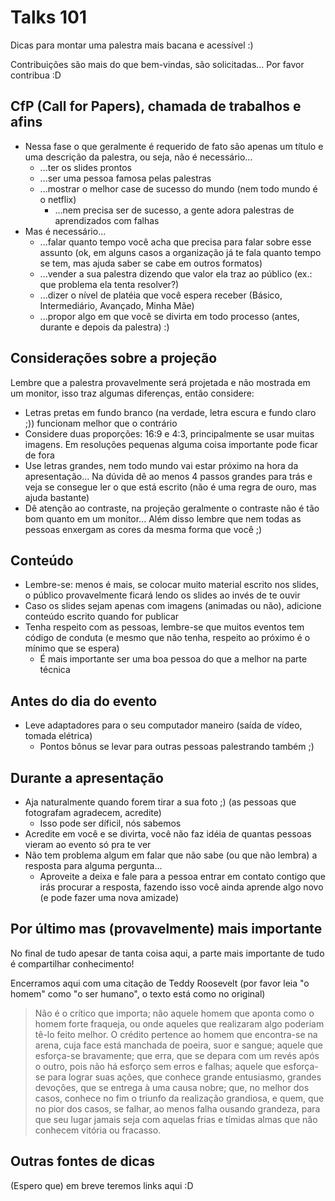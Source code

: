 # Talks 101

Dicas para montar uma palestra mais bacana e acessível :)

Contribuições são mais do que bem-vindas, são solicitadas... Por favor contribua :D

## CfP (Call for Papers), chamada de trabalhos e afins

-  Nessa fase o que geralmente é requerido de fato são apenas um título e uma descrição da palestra, ou seja, não é necessário...
    -  ...ter os slides prontos
    -  ...ser uma pessoa famosa pelas palestras
    -  ...mostrar o melhor case de sucesso do mundo (nem todo mundo é o netflix)
        -  ...nem precisa ser de sucesso, a gente adora palestras de aprendizados com falhas
-  Mas é necessário...
    -  ...falar quanto tempo você acha que precisa para falar sobre esse assunto (ok, em alguns casos a organização já    te fala quanto tempo se tem, mas ajuda saber se cabe em outros formatos)
    -  ...vender a sua palestra dizendo que valor ela traz ao público (ex.: que problema ela tenta resolver?)
    -  ...dizer o nível de platéia que você espera receber (Básico, Intermediário, Avançado, Minha Mãe)
    -  ...propor algo em que você se divirta em todo processo (antes, durante e depois da palestra) :)   


## Considerações sobre a projeção

Lembre que a palestra provavelmente será projetada e não mostrada em um monitor, isso traz algumas diferenças, então considere:

-  Letras pretas em fundo branco (na verdade, letra escura e fundo claro ;)) funcionam melhor que o contrário 
-  Considere duas proporções: 16:9 e 4:3, principalmente se usar muitas imagens. Em resoluções pequenas alguma coisa importante pode ficar de fora
-  Use letras grandes, nem todo mundo vai estar próximo na hora da apresentação... Na dúvida dê ao menos 4 passos grandes para trás e veja se consegue ler o que está escrito (não é uma regra de ouro, mas ajuda bastante)
-  Dê atenção ao contraste, na projeção geralmente o contraste não é tão bom quanto em um monitor... Além disso lembre que nem todas as pessoas enxergam as cores da mesma forma que você ;)



## Conteúdo

-  Lembre-se: menos é mais, se colocar muito material escrito nos slides, o público provavelmente ficará lendo os slides ao invés de te ouvir
-  Caso os slides sejam apenas com imagens (animadas ou não), adicione conteúdo escrito quando for publicar
-  Tenha respeito com as pessoas, lembre-se que muitos eventos tem código de conduta (e mesmo que não tenha, respeito ao próximo é o mínimo que se espera)
    -  É mais importante ser uma boa pessoa do que a melhor na parte técnica


## Antes do dia do evento

-  Leve adaptadores para o seu computador maneiro (saída de vídeo, tomada elétrica)
    -  Pontos bônus se levar para outras pessoas palestrando também ;)


## Durante a apresentação

-  Aja naturalmente quando forem tirar a sua foto ;) (as pessoas que fotografam agradecem, acredite)
    -  Isso pode ser díficil, nós sabemos
-  Acredite em você e se divirta, você não faz idéia de quantas pessoas vieram ao evento só pra te ver
-  Não tem problema algum em falar que não sabe (ou que não lembra) a resposta para alguma pergunta... 
    -  Aproveite a deixa e fale para a pessoa entrar em contato contigo que irás procurar a resposta, fazendo isso você ainda aprende algo novo (e pode fazer uma nova amizade)


## Por último mas (provavelmente) mais importante

No final de tudo apesar de tanta coisa aqui, a parte mais importante de tudo é compartilhar conhecimento!

Encerramos aqui com uma citação de Teddy Roosevelt (por favor leia "o homem" como "o ser humano", o texto está como no original)

> Não é o crítico que importa; não aquele homem que aponta como o homem forte fraqueja, ou onde aqueles que realizaram algo poderiam tê-lo feito melhor. O crédito pertence ao homem que encontra-se na arena, cuja face está manchada de poeira, suor e sangue; aquele que esforça-se bravamente; que erra, que se depara com um revés após o outro, pois não há esforço sem erros e falhas; aquele que esforça-se para lograr suas ações, que conhece grande entusiasmo, grandes devoções, que se entrega à uma causa nobre; que, no melhor dos casos, conhece no fim o triunfo da realização grandiosa, e quem, que no pior dos casos, se falhar, ao menos falha ousando grandeza, para que seu lugar jamais seja com aquelas frias e tímidas almas que não conhecem vitória ou fracasso.

## Outras fontes de dicas

(Espero que) em breve teremos links aqui :D